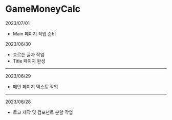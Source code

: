 # GameMoneyCalc

2023/07/01
* Main 페이지 작업 준비

2023/06/30
* 흐르는 글자 작업
* Title 페이지 완성

---
2023/06/29
* 메인 페이지 텍스트 작업

---
2023/06/28
* 로고 제작 및 컴포넌트 분할 작업